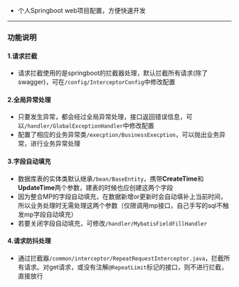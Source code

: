 + 个人Springboot web项目配置，方便快速开发

---

### 功能说明
#### 1.请求拦截
+ 请求拦截使用的是springboot的拦截器处理，默认拦截所有请求(除了swagger)，可在`/config/InterceptorConfig`中修改配置

#### 2.全局异常处理
+ 只要发生异常，都会经过全局异常处理，接口返回错误信息，可以`/handler/GlobalExceptionHandler`中修改配置
+ 配置了相应的业务异常类`/execption/BusinessExecption`，可以抛出业务异常，进行业务异常处理

#### 3.字段自动填充
+ 数据库表的实体类默认继承`/bean/BaseEntity`，携带**CreateTime**和**UpdateTime**两个参数，建表的时候也应创建这两个字段
+ 因为整合MP的字段自动填充，在数据新增or更新时会自动填补上当前时间，所以业务处理时无需处理这两个参数（仅限调用mp接口，自己手写的sql不触发mp字段自动填充）
+ 若要关闭字段自动填充，可修改`/handler/MybatisFieldFillHandler`

#### 4.请求防抖处理
+ 通过拦截器`/common/interceptor/RepeatRequestInterceptor.java`，拦截所有请求。对get请求，或没有注解`@RepeatLimit`标记的接口，则不进行拦截，直接放行

